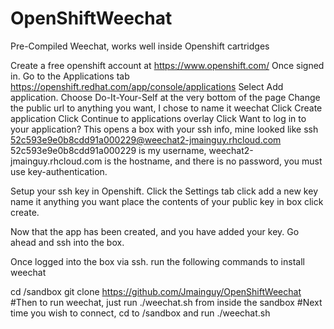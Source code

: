 OpenShiftWeechat
================

Pre-Compiled Weechat, works well inside Openshift cartridges

Create a free openshift account at https://www.openshift.com/
Once signed in. Go to the Applications tab https://openshift.redhat.com/app/console/applications
Select Add application. Choose Do-It-Your-Self at the very bottom of the page
Change the public url to anything you want, I chose to name it weechat
Click Create application
Click Continue to applications overlay
Click Want to log in to your application?
This opens a box with your ssh info, mine looked like ssh 52c593e9e0b8cdd91a000229@weechat2-jmainguy.rhcloud.com
52c593e9e0b8cdd91a000229 is my username, weechat2-jmainguy.rhcloud.com is the hostname, and there is no password, you must use key-authentication.

Setup your ssh key in Openshift.
Click the Settings tab
click add a new key
name it anything you want
place the contents of your public key in box
click create.
 
Now that the app has been created, and you have added your key. Go ahead and ssh into the box.
 
Once logged into the box via ssh. run the following commands to install weechat

cd /sandbox
git clone https://github.com/Jmainguy/OpenShiftWeechat
#Then to run weechat, just run ./weechat.sh from inside the sandbox
#Next time you wish to connect, cd to /sandbox and run ./weechat.sh
